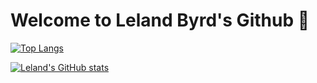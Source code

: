 # Welcome to Leland Byrd's Github 👋
<!-- [![gvbsplit card](https://github-readme-stats.vercel.app/api/pin/?username=byrdbass&repo=gvbsplit&theme=aura#gh-dark-mode-only)](https://github.com/Byrdbass/gvbsplit) -->

[![Top Langs](https://github-readme-stats.vercel.app/api/top-langs/?username=byrdbass&show_icons=true&theme=aura#gh-dark-mode-only)](https://github.com/anuraghazra/github-readme-stats)

[![Leland's GitHub stats](https://github-readme-stats.vercel.app/api?username=byrdbass&show_icons=true&theme=aura#gh-dark-mode-only)](https://github.com/anuraghazra/github-readme-stats#gh-dark-mode-only)

<!-- [![Anurag's GitHub stats-Dark](https://github-readme-stats.vercel.app/api?username=anuraghazra&show_icons=true&theme=dark#gh-dark-mode-only)](https://github.com/anuraghazra/github-readme-stats#gh-dark-mode-only)
[![Anurag's GitHub stats-Light](https://github-readme-stats.vercel.app/api?username=anuraghazra&show_icons=true&theme=default#gh-light-mode-only)](https://github.com/anuraghazra/github-readme-stats#gh-light-mode-only) -->

<!--
**Byrdbass/Byrdbass** is a ✨ _special_ ✨ repository because its `README.md` (this file) appears on your GitHub profile.

Here are some ideas to get you started:

- 🔭 I’m currently working on ...
- 🌱 I’m currently learning ...
- 👯 I’m looking to collaborate on ...
- 🤔 I’m looking for help with ...
- 💬 Ask me about ...
- 📫 How to reach me: ...
- 😄 Pronouns: ...
- ⚡ Fun fact: ...
-->
